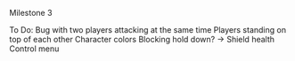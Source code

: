 Milestone 3

To Do:
Bug with two players attacking at the same time
Players standing on top of each other
Character colors
Blocking hold down? -> Shield health
Control menu
